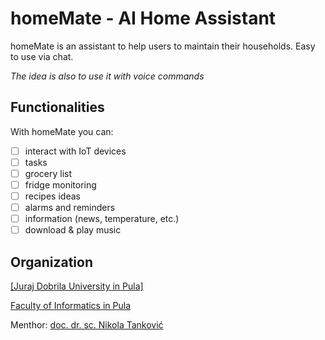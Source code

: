 # homeMate - AI Home Assistant

homeMate is an assistant to help users to maintain their households. Easy to use via chat.

_The idea is also to use it with voice commands_

## Functionalities

With homeMate you can:

- [ ] interact with IoT devices
- [ ] tasks
- [ ] grocery list
- [ ] fridge monitoring
- [ ] recipes ideas
- [ ] alarms and reminders
- [ ] information (news, temperature, etc.)
- [ ] download & play music

## Organization

[[Juraj Dobrila University in Pula]](https://www.unipu.hr/)

[Faculty of Informatics in Pula](https://fipu.unipu.hr/fipu)

Menthor: [doc. dr. sc. Nikola Tanković](https://fipu.unipu.hr/fipu/nikola.tankovic)
